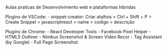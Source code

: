 Aulas praticas de Desenvolvimento web e plataformas hibridas

Plugins de VSCode: 
    - snippet-creator: Criar atalhos = Ctrl + Shift + P > Create Snippet > javascriptreact > name > codigo > descrição

Plugins de Chrome:
    - React Developer Tools
    - Facebook Pixel Helper
    - HTML5 Outliner
    - Nimbus Screenshot & Screen Video Recor
    - Tag Assistant (by Google)
    - Full Page Screenshot



